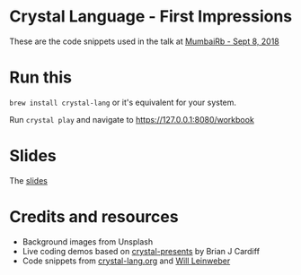 # Crystal Language - First Impressions

These are the code snippets used in the talk at [MumbaiRb - Sept 8, 2018](https://twitter.com/Mumbairb/status/1038342269688922112)

#  Run this

`brew install crystal-lang`  or it's equivalent for your system.

Run `crystal play` and navigate to https://127.0.0.1:8080/workbook


# Slides

The [slides](https://slides.com/anshul_io/crystal-language-mumbairb-2018)


# Credits and resources

* Background images from Unsplash
* Live coding demos based on [crystal-presents](https://github.com/crystal-lang/crystal-presents) by Brian J Cardiff
* Code snippets from [crystal-lang.org](https://crystal-lang.org) and [Will Leinweber](https://github.com/will)
